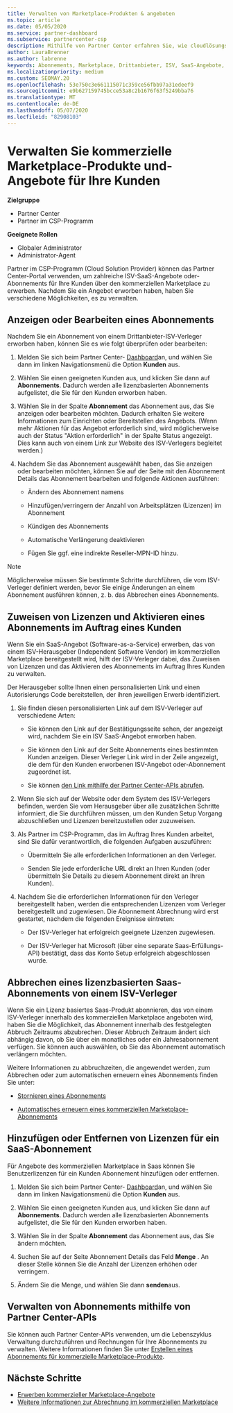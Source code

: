 ```yaml
---
title: Verwalten von Marketplace-Produkten & angeboten
ms.topic: article
ms.date: 05/05/2020
ms.service: partner-dashboard
ms.subservice: partnercenter-csp
description: Mithilfe von Partner Center erfahren Sie, wie cloudlösungsanbieter ISV-Angebote von Drittanbietern verwalten können, die für Kunden aus dem kommerziellen Marketplace erworben wurden.
author: LauraBrenner
ms.author: labrenne
keywords: Abonnements, Marketplace, Drittanbieter, ISV, SaaS-Angebote, cloudlösungsanbieter-Programm, Verwalten eines Angebots, Verwalten eines Abonnements, Lizenzen, kündigen eines Abonnements, Arbeitsplätze, Deaktivieren der automatischen Verlängerung, indirekte Reseller-MPN-ID
ms.localizationpriority: medium
ms.custom: SEOMAY.20
ms.openlocfilehash: 53e750c3e661115071c359ce56fbb97a31edeef9
ms.sourcegitcommit: e9b627159745bcce53a8c2b1676f63f5249bba76
ms.translationtype: MT
ms.contentlocale: de-DE
ms.lasthandoff: 05/07/2020
ms.locfileid: "82908103"
---
```

# <a name="manage-commercial-marketplace-products-and-offers-for-your-customers"></a>Verwalten Sie kommerzielle Marketplace-Produkte und-Angebote für Ihre Kunden

**Zielgruppe**

- Partner Center
- Partner im CSP-Programm

**Geeignete Rollen**

- Globaler Administrator
- Administrator-Agent

Partner im CSP-Programm (Cloud Solution Provider) können das Partner Center-Portal verwenden, um zahlreiche ISV-SaaS-Angebote oder-Abonnements für Ihre Kunden über den kommerziellen Marketplace zu erwerben. Nachdem Sie ein Angebot erworben haben, haben Sie verschiedene Möglichkeiten, es zu verwalten.

## <a name="view-or-edit-a-subscription"></a>Anzeigen oder Bearbeiten eines Abonnements

Nachdem Sie ein Abonnement von einem Drittanbieter-ISV-Verleger erworben haben, können Sie es wie folgt überprüfen oder bearbeiten:

1. Melden Sie sich beim Partner Center- [Dashboard](https://partner.microsoft.com/dashboard)an, und wählen Sie dann im linken Navigationsmenü die Option **Kunden** aus.

2. Wählen Sie einen geeigneten Kunden aus, und klicken Sie dann auf **Abonnements**. Dadurch werden alle lizenzbasierten Abonnements aufgelistet, die Sie für den Kunden erworben haben.

3. Wählen Sie in der Spalte **Abonnement** das Abonnement aus, das Sie anzeigen oder bearbeiten möchten. Dadurch erhalten Sie weitere Informationen zum Einrichten oder Bereitstellen des Angebots. (Wenn mehr Aktionen für das Angebot erforderlich sind, wird möglicherweise auch der Status "Aktion erforderlich" in der Spalte Status angezeigt. Dies kann auch von einem Link zur Website des ISV-Verlegers begleitet werden.)

4. Nachdem Sie das Abonnement ausgewählt haben, das Sie anzeigen oder bearbeiten möchten, können Sie auf der Seite mit den Abonnement Details das Abonnement bearbeiten und folgende Aktionen ausführen:

    - Ändern des Abonnement namens

    - Hinzufügen/verringern der Anzahl von Arbeitsplätzen (Lizenzen) im Abonnement

    - Kündigen des Abonnements

    - Automatische Verlängerung deaktivieren

    - Fügen Sie ggf. eine indirekte Reseller-MPN-ID hinzu.

> [!NOTE]
> Möglicherweise müssen Sie bestimmte Schritte durchführen, die vom ISV-Verleger definiert werden, bevor Sie einige Änderungen an einem Abonnement ausführen können, z. b. das Abbrechen eines Abonnements.

## <a name="assign-licenses-and-activate-a-subscription-on-behalf-of-a-customer"></a>Zuweisen von Lizenzen und Aktivieren eines Abonnements im Auftrag eines Kunden

Wenn Sie ein SaaS-Angebot (Software-as-a-Service) erwerben, das von einem ISV-Herausgeber (Independent Software Vendor) im kommerziellen Marketplace bereitgestellt wird, hilft der ISV-Verleger dabei, das Zuweisen von Lizenzen und das Aktivieren des Abonnements im Auftrag Ihres Kunden zu verwalten.

Der Herausgeber sollte Ihnen einen personalisierten Link und einen Autorisierungs Code bereitstellen, der ihren jeweiligen Erwerb identifiziert.

1. Sie finden diesen personalisierten Link auf dem ISV-Verleger auf verschiedene Arten:

    - Sie können den Link auf der Bestätigungsseite sehen, der angezeigt wird, nachdem Sie ein ISV SaaS-Angebot erworben haben.

    - Sie können den Link auf der Seite Abonnements eines bestimmten Kunden anzeigen. Dieser Verleger Link wird in der Zeile angezeigt, die dem für den Kunden erworbenen ISV-Angebot oder-Abonnement zugeordnet ist.

    - Sie können [den Link mithilfe der Partner Center-APIs abrufen](https://docs.microsoft.com/partner-center/develop/get-activation-link-by-order-line-item).

2. Wenn Sie sich auf der Website oder dem System des ISV-Verlegers befinden, werden Sie vom Herausgeber über alle zusätzlichen Schritte informiert, die Sie durchführen müssen, um den Kunden Setup Vorgang abzuschließen und Lizenzen bereitzustellen oder zuzuweisen.

3. Als Partner im CSP-Programm, das im Auftrag Ihres Kunden arbeitet, sind Sie dafür verantwortlich, die folgenden Aufgaben auszuführen:

    - Übermitteln Sie alle erforderlichen Informationen an den Verleger.

    - Senden Sie jede erforderliche URL direkt an Ihren Kunden (oder übermitteln Sie Details zu diesem Abonnement direkt an Ihren Kunden).

4. Nachdem Sie die erforderlichen Informationen für den Verleger bereitgestellt haben, werden die entsprechenden Lizenzen vom Verleger bereitgestellt und zugewiesen. Die Abonnement Abrechnung wird erst gestartet, nachdem die folgenden Ereignisse eintreten:

    - Der ISV-Verleger hat erfolgreich geeignete Lizenzen zugewiesen.

    - Der ISV-Verleger hat Microsoft (über eine separate Saas-Erfüllungs-API) bestätigt, dass das Konto Setup erfolgreich abgeschlossen wurde.

## <a name="cancel-a-license-based-saas-subscription-from-an-isv-publisher"></a>Abbrechen eines lizenzbasierten Saas-Abonnements von einem ISV-Verleger

Wenn Sie ein Lizenz basiertes Saas-Produkt abonnieren, das von einem ISV-Verleger innerhalb des kommerziellen Marketplace angeboten wird, haben Sie die Möglichkeit, das Abonnement innerhalb des festgelegten Abbruch Zeitraums abzubrechen. Dieser Abbruch Zeitraum ändert sich abhängig davon, ob Sie über ein monatliches oder ein Jahresabonnement verfügen. Sie können auch auswählen, ob Sie das Abonnement automatisch verlängern möchten.

Weitere Informationen zu abbruchzeiten, die angewendet werden, zum Abbrechen oder zum automatischen erneuern eines Abonnements finden Sie unter:

- [Stornieren eines Abonnements](create-a-new-subscription.md#cancel-a-subscription)

- [Automatisches erneuern eines kommerziellen Marketplace-Abonnements](create-a-new-subscription.md#choose-whether-to-automatically-renew-a-commercial-marketplace-subscription)

## <a name="add-or-remove-licenses-for-a-saas-subscription"></a>Hinzufügen oder Entfernen von Lizenzen für ein SaaS-Abonnement

Für Angebote des kommerziellen Marketplace in Saas können Sie Benutzerlizenzen für ein Kunden Abonnement hinzufügen oder entfernen.

1. Melden Sie sich beim Partner Center- [Dashboard](https://partner.microsoft.com/dashboard)an, und wählen Sie dann im linken Navigationsmenü die Option **Kunden** aus.

2. Wählen Sie einen geeigneten Kunden aus, und klicken Sie dann auf **Abonnements**. Dadurch werden alle lizenzbasierten Abonnements aufgelistet, die Sie für den Kunden erworben haben.

3. Wählen Sie in der Spalte **Abonnement** das Abonnement aus, das Sie ändern möchten.

4. Suchen Sie auf der Seite Abonnement Details das Feld **Menge** . An dieser Stelle können Sie die Anzahl der Lizenzen erhöhen oder verringern.

5. Ändern Sie die Menge, und wählen Sie dann **senden**aus.

## <a name="manage-subscriptions-using-partner-center-apis"></a>Verwalten von Abonnements mithilfe von Partner Center-APIs

Sie können auch Partner Center-APIs verwenden, um die Lebenszyklus Verwaltung durchzuführen und Rechnungen für Ihre Abonnements zu verwalten. Weitere Informationen finden Sie unter [Erstellen eines Abonnements für kommerzielle Marketplace-Produkte](https://docs.microsoft.com/partner-center/develop/create-subscription-azure-marketplace-products).

## <a name="next-steps"></a>Nächste Schritte

- [Erwerben kommerzieller Marketplace-Angebote](csp-commercial-marketplace-purchase.md)
- [Weitere Informationen zur Abrechnung im kommerziellen Marketplace](csp-commercial-marketplace-billing.md)